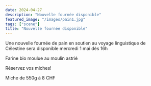 ```yaml
---
date: 2024-04-27
description: "Nouvelle fournée disponible"
featured_image: "/images/pain1.jpg"
tags: ["scene"]
title: "Nouvelle fournée disponible"
---
```


Une nouvelle fournée de pain en soutien au voyage linguistique de Célestine sera disponible
mercredi 1 mai dès 16h


Farine bio moulue au moulin astrié



Réservez vos miches!

Miche de 550g à 8 CHF
